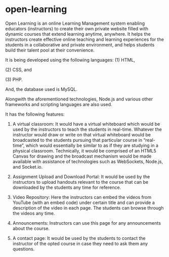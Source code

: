 # open-learning
Open Learning is an online Learning Management system enabling educators (instructors) to create their own private website filled with dynamic courses that extend learning anytime, anywhere. 
It helps the instructors create effective online teaching and learning experiences for the students in a collaborative and private environment, and helps students build their talent pool at their convenience.

It is being developed using the following languages:
(1) HTML,

(2) CSS, and

(3) PHP.

And, the database used is MySQL.

Alongwith the aforementioned technologies, Node.js and various other frameworks and scripting languages are also used.  


It has the following features:
1. A virtual classroom: It would have a virtual whiteboard which would be used by the instructors to teach the students in real-time. Whatever the instructor would draw or write on that virtual whiteboard would be broadcasted to the students pursuing that particular course in “real-time”, which would essentially be similar to as if they are studying in a physical classroom. Technically, it would be comprised of an HTML5 Canvas for drawing and the broadcast mechanism would be made available with assistance of technologies such as WebSockets, Node.js, and Socket.io.

2. Assignment Upload and Download Portal: It would be used by the instructors to upload handouts relevant to the course that can be downloaded by the students any time for reference.

3. Video Repository: Here the instructors can embed the videos from YouTube (with an embed code) under certain title and can provide a description of the video in each page. The students can browse through the videos any time.

4. Announcements: Instructors can use this page for any announcements about the course.

5. A contact page: It would be used by the students to contact the instructor of the opted course in case they need to ask them any questions.
